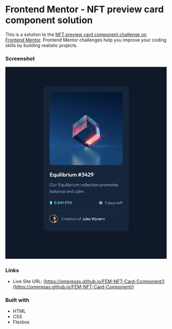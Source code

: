 # Frontend Mentor - NFT preview card component solution

This is a solution to the [NFT preview card component challenge on Frontend Mentor](https://www.frontendmentor.io/challenges/nft-preview-card-component-SbdUL_w0U). Frontend Mentor challenges help you improve your coding skills by building realistic projects.

### Screenshot

![](./screenshot.png)

### Links

- Live Site URL: [https://omeresas.github.io/FEM-NFT-Card-Component/](https://omeresas.github.io/FEM-NFT-Card-Component/)

### Built with

- HTML
- CSS
- Flexbox
